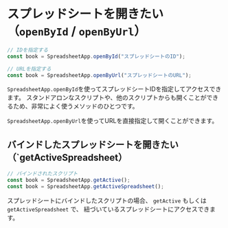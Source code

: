 # スプレッドシートを開きたい（`openById` / `openByUrl`）

```js
// IDを指定する
const book = SpreadsheetApp.openById("スプレッドシートのID");

// URLを指定する
const book = SpreadsheetApp.openByUrl("スプレッドシートのURL");
```

`SpreadsheetApp.openById`を使ってスプレッドシートIDを指定してアクセスできます。
スタンドアロンなスクリプトや、他のスクリプトからも開くことができるため、非常によく使うメソッドのひとつです。

`SpreadsheetApp.openByUrl`を使ってURLを直接指定して開くことができます。

## バインドしたスプレッドシートを開きたい（`getActiveSpreadsheet）

```js
// バインドされたスクリプト
const book = SpreadsheetApp.getActive();
const book = SpreadsheetApp.getActiveSpreadsheet();
```

スプレッドシートにバインドしたスクリプトの場合、
`getActive` もしくは `getActiveSpreadsheet` で、
紐づいているスプレッドシートにアクセスできます。
